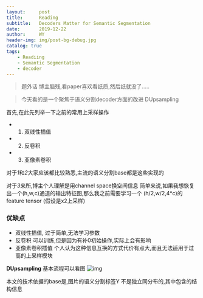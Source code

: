 ```yaml
---
layout:     post
title:      Reading
subtitle:   Decoders Matter for Semantic Segmentation
date:       2019-12-22
author:     WY
header-img: img/post-bg-debug.jpg
catalog: true
tags:
    - Readiing
    - Semantic Segmentation
    - decoder
---
```


> 题外话 博主脑残,看paper喜欢看纸质,然后纸就没了.....

> 今天看的是一个聚焦于语义分割decoder方面的改进 DUpsampling

首先,在此先列举一下之前的常用上采样操作
- 1. 双线性插值
- 2. 反卷积
- 3. 亚像素卷积

对于*1*和*2*大家应该都比较熟悉,主流的语义分割base都是这些实现的

对于*3*来所,博主个人理解是用channel space换空间信息
简单来说,如果我想恢复出一个(h,w,c)通道的输出特征图,那么我之前需要学习一个
(h/2,w/2,4*c)的feature tensor (假设是x2上采样)

### 优缺点


- 双线性插值, 过于简单,无法学习参数
- 反卷积 可以训练,但是因为有补0初始操作,实际上会有影响
- 亚像素卷积插值 个人认为这种信息互换的方式代价有点大,而且无法适用于过高的上采样模块


**DUpsampling**
基本流程可以看图
![img](https://raw.githubusercontent.com/ywangeq/ywangeq.github.io/master/img/Dupsample.png)

本文的技术依据的base是,图片的语义分割标签Y 不是独立同分布的,其中包含的结构信息